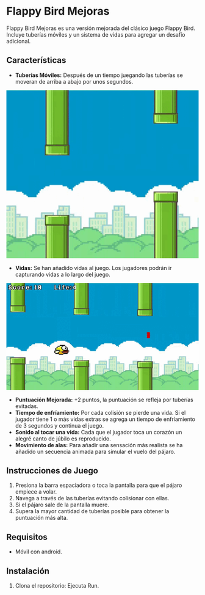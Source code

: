 # Flappy Bird Mejoras

Flappy Bird Mejoras es una versión mejorada del clásico juego Flappy Bird. Incluye tuberías móviles y un sistema de vidas para agregar un desafío adicional.

## Características

- **Tuberías Móviles:** Después de un tiempo juegando las tuberías se moveran de arriba a abajo por unos segundos.
  
![Flappy Bird Mejoras](assets/pipesMove.gif)
  
- **Vidas:** Se han añadido vidas al juego. Los jugadores podrán ir capturando vidas a lo largo del juego.
  
![Flappy Bird Mejoras](assets/corazones.gif)

- **Puntuación Mejorada:** +2 puntos, la puntuación se refleja por tuberías evitadas.
- **Tiempo de enfríamiento:**  Por cada colisión se pierde una vida. Si el jugador tiene 1 o más vidas extras se agrega un tiempo de enfríamiento de 3 segundos y continua el juego.
- **Sonido al tocar una vida:** Cada que el jugador toca un corazón un alegré canto de júbilo es reproducido.
- **Movimiento de alas:** Para añadir una sensación más realista se ha añadido un secuencia animada para simular el vuelo del pájaro. 

## Instrucciones de Juego

1. Presiona la barra espaciadora o toca la pantalla para que el pájaro empiece a volar.
2. Navega a través de las tuberías evitando colisionar con ellas.
3. Si el pájaro sale de la pantalla muere.
4. Supera la mayor cantidad de tuberías posible para obtener la puntuación más alta.

## Requisitos

- Móvil con android.

## Instalación

1. Clona el repositorio: Ejecuta Run.

   
